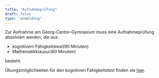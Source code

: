 ```yaml
---
title: "Aufnahmeprüfung"
draft: false
type: "anmeldung"
---
```

Zur Aufnahme am Georg-Cantor-Gymnasium muss eine Aufnahmeprüfung absolviert werden, die aus:
 * kognitivem Fähigkeitstest(90 Minuten)
 * Mathematikklausur(60 Minuten)

besteht.

Übungsmöglichkeiten für den kognitiven Fähigkeitstest finden sie [hier](uebung-test).
